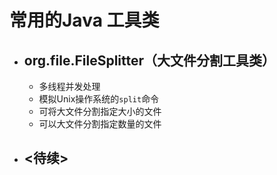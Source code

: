 常用的Java 工具类
======
- ## **org.file.FileSplitter（大文件分割工具类）**
    - 多线程并发处理
    - 模拟Unix操作系统的`split`命令
     - 可将大文件分割指定大小的文件
     - 可以大文件分割指定数量的文件

- ##  <待续> ##
